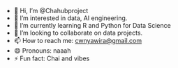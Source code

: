 - 👋 Hi, I’m @Chahubproject
- 👀 I’m interested in data, AI engineering.
- 🌱 I’m currently learning R and Python for Data Science
- 💞️ I’m looking to collaborate on data projects.
- 📫 How to reach me: cwnyawira@gmail.com
- 😄 Pronouns: naaah
- ⚡ Fun fact: Chai and vibes

<!---
Chahubproject/Chahubproject is a ✨ special ✨ repository because its `README.md` (this file) appears on your GitHub profile.
You can click the Preview link to take a look at your changes.
--->
